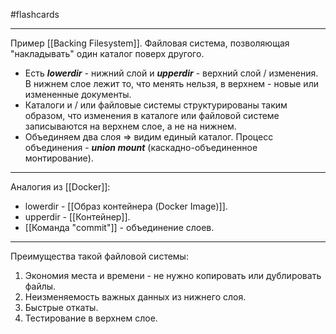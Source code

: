 #flashcards
***
Пример [[Backing Filesystem]]. Файловая система, позволяющая "накладывать" один каталог поверх другого.
- Есть ***lowerdir*** - нижний слой и ***upperdir*** - верхний слой / изменения. В нижнем слое лежит то, что менять нельзя, в верхнем - новые или измененные документы.
- Каталоги и / или файловые системы структурированы таким образом, что изменения в каталоге или файловой системе записываются на верхнем слое, а не на нижнем.
- Объединяем два слоя => видим единый каталог. Процесс объединения - ***union mount*** (каскадно-объединенное монтирование).
***
Аналогия из [[Docker]]:
- lowerdir - [[Образ контейнера (Docker Image)]].
- upperdir - [[Контейнер]].
- [[Команда "commit"]] - объединение слоев.
***
Преимущества такой файловой системы:
1. Экономия места и времени - не нужно копировать или дублировать файлы.
2. Неизменяемость важных данных из нижнего слоя.
3. Быстрые откаты.
4. Тестирование в верхнем слое.
<!--SR:!2025-10-18,1,210-->